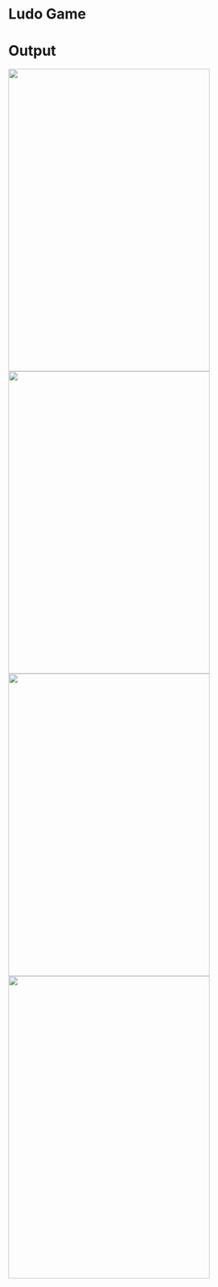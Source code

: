 # Ludo Game 

# Output




<img src="https://user-images.githubusercontent.com/77453811/124298215-a030a380-db79-11eb-9d01-f0e2c866e12b.JPG" height="600" width="400">
<img src="https://user-images.githubusercontent.com/77453811/124298234-a888de80-db79-11eb-89bb-8b6adcbf5e30.JPG" height="600" width="400">
<img src="https://user-images.githubusercontent.com/77453811/124298268-afafec80-db79-11eb-9bb4-da6b7b0e7846.JPG" height="600" width="400">
<img src="https://user-images.githubusercontent.com/77453811/124298297-b8082780-db79-11eb-8052-595bc6f08a0d.JPG" height="600" width="400">
